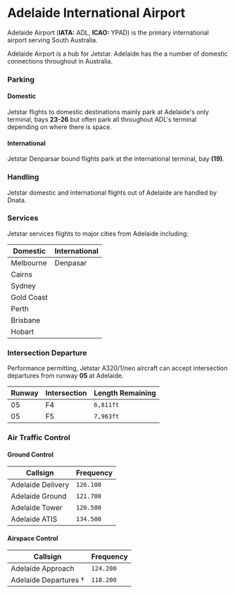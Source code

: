 # Adelaide International Airport
Adelaide Airport (**IATA:** ADL, **ICAO:** YPAD) is the primary international airport serving South Australia.

Adelaide Airport is a hub for Jetstar. Adelaide has the a number of domestic connections throughout in Australia.

### Parking

#### Domestic
Jetstar flights to domestic destinations mainly park at Adelaide's only terminal, bays **23-26** but often park all throughout ADL's terminal depending on where there is space.

#### International
Jetstar Denparsar bound flights park at the international terminal, bay **(19)**.

### Handling
Jetstar domestic and international flights out of Adelaide are handled by Dnata.

### Services
Jetstar services flights to major cities from Adelaide including:

|  Domestic  | International |
| ---------- | ------------- |
| Melbourne  | Denpasar      |
| Cairns     |               |
| Sydney     |               |
| Gold Coast |               |
| Perth      |               |
| Brisbane   |               |
| Hobart     |               |

### Intersection Departure
Performance permitting, Jetstar A320/1/neo aircraft can accept intersection departures from runway **05** at Adelaide.

| Runway | Intersection | Length Remaining |
| ------ | ------------ | ---------------- |
| 05 | F4 | `6,811ft` |
| 05 | F5 | `7,963ft` |

### Air Traffic Control

#### Ground Control
| Callsign | Frequency |
| -------- | --------- |
| Adelaide Delivery | `126.100` |
| Adelaide Ground | `121.700` |
| Adelaide Tower | `120.500` |
| Adelaide ATIS | `134.500` |

#### Airspace Control
| Callsign | Frequency |
| -------- | --------- |
| Adelaide Approach | `124.200` |
| Adelaide Departures † | `118.200` |
